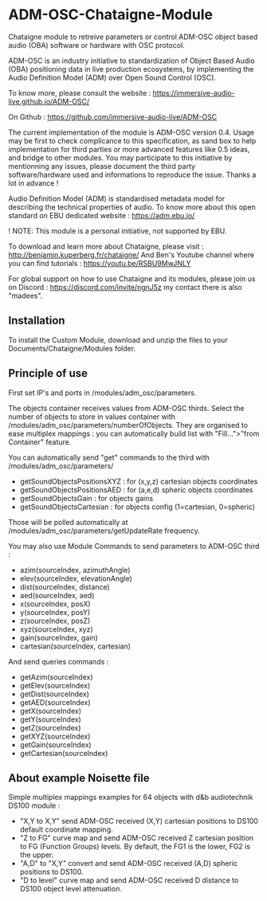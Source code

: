 # ADM-OSC-Chataigne-Module
Chataigne module to retreive parameters or control ADM-OSC object based audio (OBA) software or hardware with OSC protocol.  

ADM-OSC is an industry initiative to standardization of Object Based Audio (OBA) positioning data in live production ecosystems, by implementing the Audio Definition Model (ADM) over Open Sound Control (OSC).

To know more, please consult the website :
https://immersive-audio-live.github.io/ADM-OSC/

On Github :
https://github.com/immersive-audio-live/ADM-OSC

The current implementation of the module is ADM-OSC version 0.4.
Usage may be first to check complicance to this specification, as sand box to help implementation for third parties or more advanced features like 0.5 ideas, and bridge to other modules.
You may participate to this initiative by mentionning any issues, please document the third party software/hardware used and informations to reproduce the issue. Thanks a lot in advance !

Audio Definition Model (ADM) is standardised metadata model for describing the technical properties of audio.
To know more about this open standard on EBU dedicated website :
https://adm.ebu.io/

! NOTE: This module is a personal initiative, not supported by EBU.

To download and learn more about Chataigne, please visit : http://benjamin.kuperberg.fr/chataigne/
And Ben's Youtube channel where you can find tutorials : https://youtu.be/RSBU9MwJNLY

For global support on how to use Chataigne and its modules, please join us on Discord : 
https://discord.com/invite/ngnJ5z my contact there is also "madees".

## Installation
To install the Custom Module, download and unzip the files to your Documents/Chataigne/Modules folder.

## Principle of use
First set IP's and ports in /modules/adm_osc/parameters.

The objects container receives values from ADM-OSC thirds.
Select the number of objects to store in values container with /modules/adm_osc/parameters/numberOfObjects.
They are organised to ease multiplex mappings : you can automatically build list with "Fill...">"from Container" feature.

You can automatically send "get" commands to the third with /modules/adm_osc/parameters/
- getSoundObjectsPositionsXYZ : for (x,y,z) cartesian objects coordinates
- getSoundObjectsPositionsAED : for (a,e,d) spheric objects coordinates
- getSoundObjectsGain : for objects gains
- getSoundObjectsCartesian : for objects config (1=cartesian, 0=spheric)

Those will be polled automatically at /modules/adm_osc/parameters/getUpdateRate frequency.

You may also use Module Commands to send parameters to ADM-OSC third :

- azim(sourceIndex, azimuthAngle) 
- elev(sourceIndex, elevationAngle)
- dist(sourceIndex, distance) 
- aed(sourceIndex, aed) 
- x(sourceIndex, posX) 
- y(sourceIndex, posY) 
- z(sourceIndex, posZ) 
- xyz(sourceIndex, xyz) 
- gain(sourceIndex, gain) 
- cartesian(sourceIndex, cartesian)

And send queries commands :
- getAzim(sourceIndex) 
- getElev(sourceIndex) 
- getDist(sourceIndex) 
- getAED(sourceIndex) 
- getX(sourceIndex) 
- getY(sourceIndex) 
- getZ(sourceIndex) 
- getXYZ(sourceIndex) 
- getGain(sourceIndex) 
- getCartesian(sourceIndex) 

## About example Noisette file
Simple multiplex mappings examples for 64 objects with d&b audiotechnik DS100 module :
- "X,Y to X,Y" send ADM-OSC received (X,Y) cartesian positions to DS100 default coordinate mapping.
- "Z to FG" curve map and send ADM-OSC received Z cartesian position to FG (Function Groups) levels. By default, the FG1 is the lower, FG2 is the upper.
- "A,D" to "X,Y" convert and send ADM-OSC received (A,D) spheric positions to DS100.
- "D to level" curve map and send ADM-OSC received D distance to DS100 object level attenuation.
